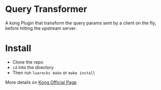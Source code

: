 # Query Transformer
A kong Plugin that transform the query params sent by a client on the fly, before hitting the upstream server.


# Install

- Clone the repo
- `cd` into the directory
- Then run `luarocks make` or `make install`

More details on [Kong Official Page](https://docs.konghq.com/0.10.x/plugin-development/distribution/)
